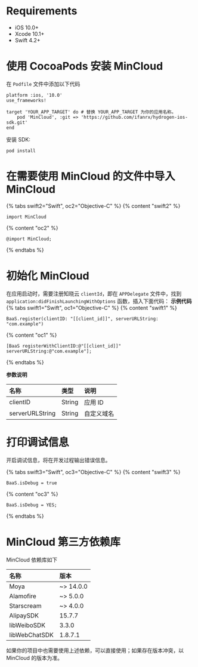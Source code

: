 # Requirements

* iOS 10.0+
* Xcode 10.1+
* Swift 4.2+

# 使用 CocoaPods 安装 MinCloud

在 `Podfile` 文件中添加以下代码

```
platform :ios, '10.0'
use_frameworks!

target 'YOUR_APP_TARGET' do # 替换 YOUR_APP_TARGET 为你的应用名称。
    pod 'MinCloud', :git => 'https://github.com/ifanrx/hydrogen-ios-sdk.git'
end
```

安装 SDK:

```
pod install
```

# 在需要使用 MinCloud 的文件中导入 MinCloud

{% tabs swift2="Swift", oc2="Objective-C" %}
{% content "swift2" %}
```
import MinCloud
```
{% content "oc2" %}
```
@import MinCloud;
```
{% endtabs %}

# 初始化 MinCloud

在应用启动时，需要注册知晓云 `clientId`，即在 `APPDelegate` 文件中，找到 `application:didFinishLaunchingWithOptions` 函数，插入下面代码：
**示例代码**
{% tabs swift1="Swift", oc1="Objective-C" %}
{% content "swift1" %}
```
BaaS.register(clientID: "[[client_id]]", serverURLString: "com.example")
```
{% content "oc1" %}
```
[BaaS registerWithClientID:@"[[client_id]]" serverURLString:@"com.example"];
```
{% endtabs %}

**参数说明**

| 名称       | 类型           | 说明        |
| :-------- | :------------  | :------    |
| clientID  | String         | 应用 ID   |
| serverURLString | String   | 自定义域名  |  

# 打印调试信息

开启调试信息，将在开发过程输出错误信息。

{% tabs swift3="Swift", oc3="Objective-C" %}
{% content "swift3" %}
```
BaaS.isDebug = true
```
{% content "oc3" %}
```
BaaS.isDebug = YES;
```
{% endtabs %}

# MinCloud 第三方依赖库

MinCloud 依赖库如下

| 名称  | 版本  | 
| :----- | :----- |
| Moya   | ~> 14.0.0 |
| Alamofire | ~> 5.0.0 |
| Starscream | ~> 4.0.0 |
| AlipaySDK  | 15.7.7 |
| libWeiboSDK | 3.3.0  |
| libWebChatSDK | 1.8.7.1 |

如果你的项目中也需要使用上述依赖，可以直接使用；如果存在版本冲突，以 MinCloud 的版本为准。